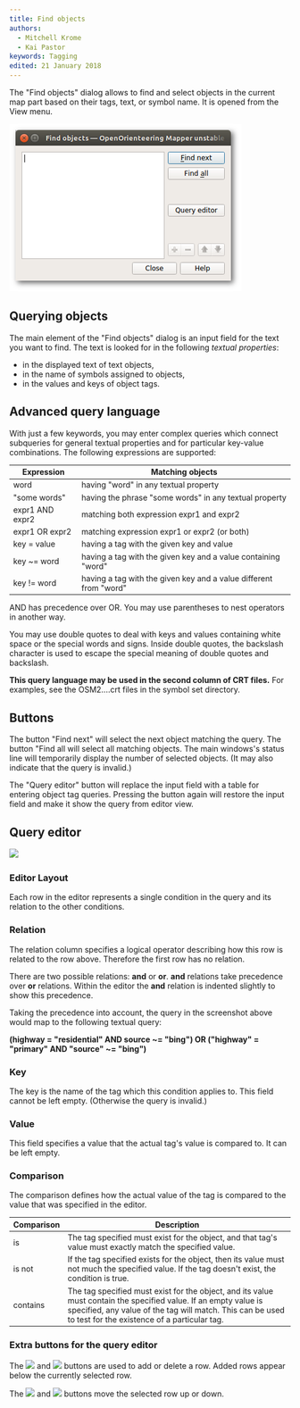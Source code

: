 ```yaml
---
title: Find objects
authors:
  - Mitchell Krome
  - Kai Pastor
keywords: Tagging
edited: 21 January 2018
---
```


The "Find objects" dialog allows to find and select objects in the current map part based on their tags, text, or symbol name.
It is opened from the View menu.

![Find objects dialog](images/find_objects.png)


## Querying objects

The main element of the "Find objects" dialog is an input field for the text you want to find.
The text is looked for in the following *textual properties*:

 - in the displayed text of text objects,
 - in the name of symbols assigned to objects,
 - in the values and keys of object tags.


## Advanced query language

With just a few keywords, you may enter complex queries which connect subqueries
for general textual properties and for particular key-value combinations.
The following expressions are supported:

| Expression | Matching objects |
| ---------- | ---------------- |
| word       | having "word" in any textual property |
| "some words" | having the phrase "some words" in any textual property |
| expr1 AND expr2 | matching both expression expr1 and expr2 |
| expr1 OR expr2  | matching expression expr1 or expr2 (or both) |
| key = value | having a tag with the given key and value |
| key ~= word | having a tag with the given key and a value containing "word" |
| key != word | having a tag with the given key and a value different from "word" |

AND has precedence over OR. You may use parentheses to nest operators in another way.

You may use double quotes to deal with keys and values containing white space or the special words and signs.
Inside double quotes, the backslash character is used to escape the special meaning of double quotes and backslash.

**This query language may be used in the second column of CRT files.**
For examples, see the OSM2....crt files in the symbol set directory.


## Buttons

The button "Find next" will select the next object matching the query.
The button "Find all will select all matching objects.
The main windows's status line will temporarily display the number of selected objects.
(It may also indicate that the query is invalid.)

The "Query editor" button will replace the input field with a table for entering object tag queries.
Pressing the button again will restore the input field and make it show the query from editor view.


## Query editor

![ ](images/tag_selector.png)


### Editor Layout

Each row in the editor represents a single condition in the query and its relation to the other conditions.


### Relation

The relation column specifies a logical operator describing how this row is related to the row above. Therefore the first row has no relation.

There are two possible relations: **and** or **or**. **and** relations take precedence over **or** relations. Within the editor the **and** relation is indented slightly to show this precedence.

Taking the precedence into account, the query in the screenshot above would map to the following textual query:

**(highway = "residential" AND source ~= "bing") OR ("highway" = "primary" AND "source" ~= "bing")**


### Key

The key is the name of the tag which this condition applies to. This field cannot be left empty.
(Otherwise the query is invalid.)


### Value

This field specifies a value that the actual tag's value is compared to.
It can be left empty.


### Comparison

The comparison defines how the actual value of the tag is compared to the value that was specified in the editor.

| Comparison | Description |
| ---------- | ----------- |
| is         | The tag specified must exist for the object, and that tag's value must exactly match the specified value. |
| is not     | If the tag specified exists for the object, then its value must not much the specified value. If the tag doesn't exist, the condition is true. |
| contains   | The tag specified must exist for the object, and its value must contain the specified value. If an empty value is specified, any value of the tag will match. This can be used to test for the existence of a particular tag. |


### Extra buttons for the query editor

The ![ ](../mapper-images/plus.png) and ![ ](../mapper-images/minus.png) buttons are used to add or delete a row.
Added rows appear below the currently selected row.

The ![ ](../mapper-images/arrow-up.png) and ![ ](../mapper-images/arrow-down.png) buttons move the selected row up or down.

